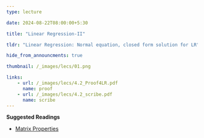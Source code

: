 ```yaml
---
type: lecture

date: 2024-08-22T08:00:00+5:30

title: "Linear Regression-II"

tldr: "Linear Regression: Normal equation, closed form solution for LR"

hide_from_announcments: true

thumbnail: /_images/lecs/01.png

links: 
    - url: /_images/lecs/4.2_Proof4LR.pdf
      name: proof
    - url: /_images/lecs/4.2_scribe.pdf
      name: scribe
---
```


**Suggested Readings**
  - [Matrix Properties](./_images/lecs/4.2_matrix_properties.pdf)
